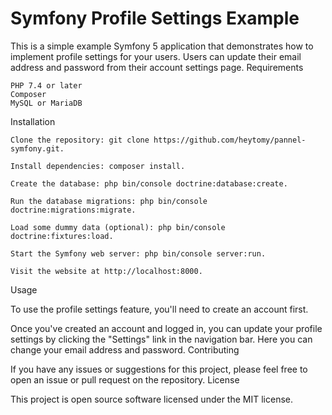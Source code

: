 # Symfony Profile Settings Example

This is a simple example Symfony 5 application that demonstrates how to implement profile settings for your users. Users can update their email address and password from their account settings page.
Requirements

    PHP 7.4 or later
    Composer
    MySQL or MariaDB

Installation

    Clone the repository: git clone https://github.com/heytomy/pannel-symfony.git.
    
    Install dependencies: composer install.
    
    Create the database: php bin/console doctrine:database:create.
    
    Run the database migrations: php bin/console doctrine:migrations:migrate.
    
    Load some dummy data (optional): php bin/console doctrine:fixtures:load.
    
    Start the Symfony web server: php bin/console server:run.
    
    Visit the website at http://localhost:8000.

Usage

To use the profile settings feature, you'll need to create an account first.

Once you've created an account and logged in, you can update your profile settings by clicking the "Settings" link in the navigation bar. Here you can change your email address and password.
Contributing

If you have any issues or suggestions for this project, please feel free to open an issue or pull request on the repository.
License

This project is open source software licensed under the MIT license.
